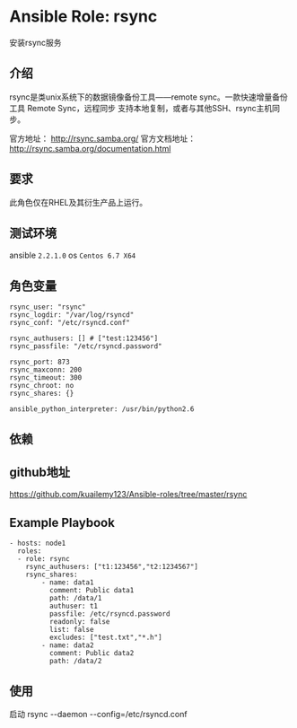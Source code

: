 # Ansible Role: rsync

安装rsync服务

## 介绍
rsync是类unix系统下的数据镜像备份工具——remote sync。一款快速增量备份工具 Remote Sync，远程同步 支持本地复制，或者与其他SSH、rsync主机同步。

官方地址： http://rsync.samba.org/
官方文档地址：http://rsync.samba.org/documentation.html

## 要求

此角色仅在RHEL及其衍生产品上运行。

## 测试环境

ansible `2.2.1.0`
os `Centos 6.7 X64`

## 角色变量
	rsync_user: "rsync"
	rsync_logdir: "/var/log/rsyncd"
	rsync_conf: "/etc/rsyncd.conf"

	rsync_authusers: [] # ["test:123456"]
	rsync_passfile: "/etc/rsyncd.password"

	rsync_port: 873
	rsync_maxconn: 200
	rsync_timeout: 300
	rsync_chroot: no
	rsync_shares: {}

	ansible_python_interpreter: /usr/bin/python2.6

## 依赖


## github地址
https://github.com/kuailemy123/Ansible-roles/tree/master/rsync

## Example Playbook

	- hosts: node1
	  roles:
	  - role: rsync
		rsync_authusers: ["t1:123456","t2:1234567"]
		rsync_shares:
			- name: data1
			  comment: Public data1
			  path: /data/1
			  authuser: t1
			  passfile: /etc/rsyncd.password
			  readonly: false
			  list: false
			  excludes: ["test.txt","*.h"]
			- name: data2
			  comment: Public data2
			  path: /data/2

## 使用
启动 rsync --daemon --config=/etc/rsyncd.conf